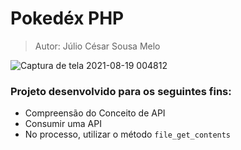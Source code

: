 # Pokedéx PHP 
> Autor: Júlio César Sousa Melo

![Captura de tela 2021-08-19 004812](https://user-images.githubusercontent.com/48533900/130004697-2cc11699-d9ea-4e31-a287-3d54fe390e11.png)

### Projeto desenvolvido para os seguintes fins:
- Compreensão do Conceito de API
- Consumir uma API 
- No processo, utilizar o método ```file_get_contents ```
